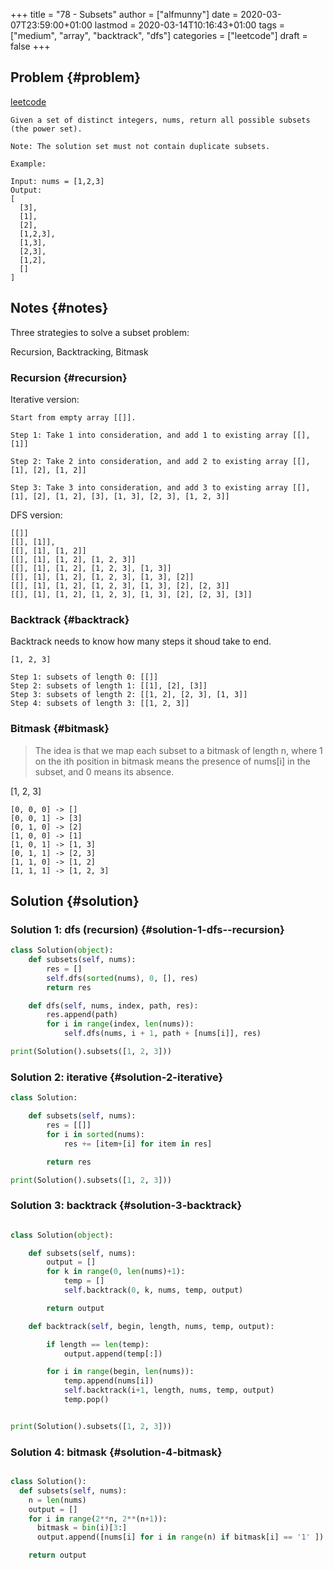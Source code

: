+++
title = "78 - Subsets"
author = ["alfmunny"]
date = 2020-03-07T23:59:00+01:00
lastmod = 2020-03-14T10:16:43+01:00
tags = ["medium", "array", "backtrack", "dfs"]
categories = ["leetcode"]
draft = false
+++

## Problem {#problem}

[leetcode](https://leetcode.com/problems/subsets/)

```text
Given a set of distinct integers, nums, return all possible subsets (the power set).

Note: The solution set must not contain duplicate subsets.

Example:

Input: nums = [1,2,3]
Output:
[
  [3],
  [1],
  [2],
  [1,2,3],
  [1,3],
  [2,3],
  [1,2],
  []
]
```


## Notes {#notes}

Three strategies to solve a subset problem:

Recursion, Backtracking, Bitmask


### Recursion {#recursion}

Iterative version:

```text
Start from empty array [[]].

Step 1: Take 1 into consideration, and add 1 to existing array [[], [1]]

Step 2: Take 2 into consideration, and add 2 to existing array [[], [1], [2], [1, 2]]

Step 3: Take 3 into consideration, and add 3 to existing array [[], [1], [2], [1, 2], [3], [1, 3], [2, 3], [1, 2, 3]]
```

DFS version:

```text
[[]]
[[], [1]],
[[], [1], [1, 2]]
[[], [1], [1, 2], [1, 2, 3]]
[[], [1], [1, 2], [1, 2, 3], [1, 3]]
[[], [1], [1, 2], [1, 2, 3], [1, 3], [2]]
[[], [1], [1, 2], [1, 2, 3], [1, 3], [2], [2, 3]]
[[], [1], [1, 2], [1, 2, 3], [1, 3], [2], [2, 3], [3]]
```


### Backtrack {#backtrack}

Backtrack needs to know how many steps it shoud take to end.

```text
[1, 2, 3]

Step 1: subsets of length 0: [[]]
Step 2: subsets of length 1: [[1], [2], [3]]
Step 3: subsets of length 2: [[1, 2], [2, 3], [1, 3]]
Step 4: subsets of length 3: [[1, 2, 3]]
```


### Bitmask {#bitmask}

> The idea is that we map each subset to a bitmask of length n,
> where 1 on the ith position in bitmask means the presence of nums[i] in the subset,
> and 0 means its absence.

[1, 2, 3]

```text
[0, 0, 0] -> []
[0, 0, 1] -> [3]
[0, 1, 0] -> [2]
[1, 0, 0] -> [1]
[1, 0, 1] -> [1, 3]
[0, 1, 1] -> [2, 3]
[1, 1, 0] -> [1, 2]
[1, 1, 1] -> [1, 2, 3]
```


## Solution {#solution}


### Solution 1: dfs (recursion) {#solution-1-dfs--recursion}

```python
class Solution(object):
    def subsets(self, nums):
        res = []
        self.dfs(sorted(nums), 0, [], res)
        return res

    def dfs(self, nums, index, path, res):
        res.append(path)
        for i in range(index, len(nums)):
            self.dfs(nums, i + 1, path + [nums[i]], res)

print(Solution().subsets([1, 2, 3]))
```


### Solution 2: iterative {#solution-2-iterative}

```python
class Solution:

    def subsets(self, nums):
        res = [[]]
        for i in sorted(nums):
            res += [item+[i] for item in res]

        return res

print(Solution().subsets([1, 2, 3]))
```


### Solution 3: backtrack {#solution-3-backtrack}

```python

class Solution(object):

    def subsets(self, nums):
        output = []
        for k in range(0, len(nums)+1):
            temp = []
            self.backtrack(0, k, nums, temp, output)

        return output

    def backtrack(self, begin, length, nums, temp, output):

        if length == len(temp):
            output.append(temp[:])

        for i in range(begin, len(nums)):
            temp.append(nums[i])
            self.backtrack(i+1, length, nums, temp, output)
            temp.pop()


print(Solution().subsets([1, 2, 3]))
```


### Solution 4: bitmask {#solution-4-bitmask}

```python

class Solution():
  def subsets(self, nums):
    n = len(nums)
    output = []
    for i in range(2**n, 2**(n+1)):
      bitmask = bin(i)[3:]
      output.append([nums[i] for i in range(n) if bitmask[i] == '1' ])

    return output
```
